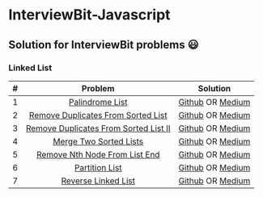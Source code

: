 # InterviewBit-Javascript
## Solution for InterviewBit problems :smiley:

### Linked List
| # | Problem | Solution |
| ------------- |:-------------:| :-------------:|
| 1 | [Palindrome List](http://tiny.cc/7vn3lz)  | [Github](http://tiny.cc/kyn3lz) OR [Medium](http://tiny.cc/pzn3lz) |
| 2 | [Remove Duplicates From Sorted List](http://tiny.cc/c0n3lz) | [Github](http://tiny.cc/t0n3lz) OR [Medium](http://tiny.cc/o1n3lz) |
| 3 | [Remove Duplicates From Sorted List II](http://tiny.cc/f2n3lz) | [Github](http://tiny.cc/12n3lz) OR [Medium](http://tiny.cc/g3n3lz)|
| 4 | [Merge Two Sorted Lists](http://tiny.cc/7jo3lz) | [Github](http://tiny.cc/wlo3lz) OR [Medium](http://tiny.cc/mno3lz) |
| 5 | [Remove Nth Node From List End](http://tiny.cc/6oo3lz) | [Github](http://tiny.cc/wpo3lz) OR [Medium](http://tiny.cc/bqo3lz) |
| 6 | [Partition List](http://tiny.cc/bro3lz) | [Github](http://tiny.cc/jso3lz) OR [Medium](http://tiny.cc/wto3lz) |
| 7 | [Reverse Linked List](http://tiny.cc/pwo3lz) | [Github](http://tiny.cc/nxo3lz) OR [Medium](http://tiny.cc/gyo3lz) |
